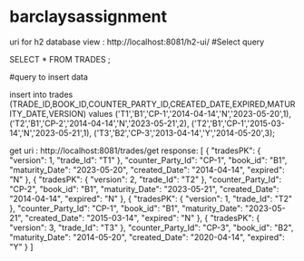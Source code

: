 # barclaysassignment
uri for h2 database view : http://localhost:8081/h2-ui/
#Select query

SELECT * FROM TRADES ;

#query to insert data

insert into trades (TRADE_ID,BOOK_ID,COUNTER_PARTY_ID,CREATED_DATE,EXPIRED,MATURITY_DATE,VERSION) 
values 
('T1','B1','CP-1','2014-04-14','N','2023-05-20',1), 
('T2','B1','CP-2','2014-04-14','N','2023-05-21',2), 
('T2','B1','CP-1','2015-03-14','N','2023-05-21',1), 
('T3','B2','CP-3','2013-04-14','Y','2014-05-20',3);


get uri : http://localhost:8081/trades/get
response: 
[
    {
        "tradesPK": {
            "version": 1,
            "trade_Id": "T1"
        },
        "counter_Party_Id": "CP-1",
        "book_id": "B1",
        "maturity_Date": "2023-05-20",
        "created_Date": "2014-04-14",
        "expired": "N"
    },
    {
        "tradesPK": {
            "version": 2,
            "trade_Id": "T2"
        },
        "counter_Party_Id": "CP-2",
        "book_id": "B1",
        "maturity_Date": "2023-05-21",
        "created_Date": "2014-04-14",
        "expired": "N"
    },
    {
        "tradesPK": {
            "version": 1,
            "trade_Id": "T2"
        },
        "counter_Party_Id": "CP-1",
        "book_id": "B1",
        "maturity_Date": "2023-05-21",
        "created_Date": "2015-03-14",
        "expired": "N"
    },
    {
        "tradesPK": {
            "version": 3,
            "trade_Id": "T3"
        },
        "counter_Party_Id": "CP-3",
        "book_id": "B2",
        "maturity_Date": "2014-05-20",
        "created_Date": "2020-04-14",
        "expired": "Y"
    }
]
